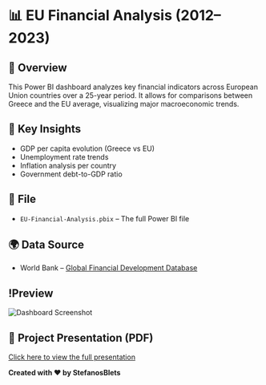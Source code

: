 # 📊 EU Financial Analysis (2012–2023)

## 📌 Overview
This Power BI dashboard analyzes key financial indicators across European Union countries over a 25-year period. It allows for comparisons between Greece and the EU average, visualizing major macroeconomic trends.

## 🧠 Key Insights
- GDP per capita evolution (Greece vs EU)
- Unemployment rate trends
- Inflation analysis per country
- Government debt-to-GDP ratio

## 📂 File
- `EU-Financial-Analysis.pbix` – The full Power BI file

## 🌍 Data Source
- World Bank – [Global Financial Development Database](https://databank.worldbank.org/source/global-financial-development)

## !Preview
![Dashboard Screenshot](./EU-Financial-Analysis/Finance%20Analysis%20Greece%20vs%20EU.jpg)
## 📄 Project Presentation (PDF)
[Click here to view the full presentation](https://github.com/StefanosBlets/PowerBI-Portfolio/blob/main/EU-Financial-Analysis/Financial%20Analysis_GDP-Greece%20%26%20EU.pdf?raw=true)

**Created with ❤️ by StefanosBlets**
